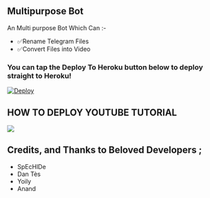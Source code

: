 ## Multipurpose Bot 

An Multi purpose Bot Which Can :-
* ✅Rename Telegram Files 
* ✅Convert Files into Video


### You can tap the Deploy To Heroku button below to deploy straight to Heroku!

[![Deploy](https://www.herokucdn.com/deploy/button.svg)](https://heroku.com/deploy?template=https://github.com/No-OnE-Kn0wS-Me/FileRenameBot)

## HOW TO DEPLOY YOUTUBE TUTORIAL

<a href="https://youtu.be/J3vzr20_ix8"><img src="https://img.shields.io/badge/How%20To-Deploy-red.svg?logo=Youtube"></a>


## Credits, and Thanks to Beloved Developers ;

* SpEcHlDe
* Dan Tès
* Yoily
* Anand
